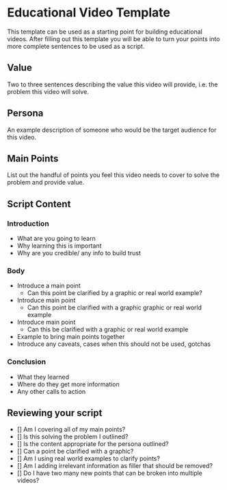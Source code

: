 # Educational Video Template
This template can be used as a starting point for building educational videos. After filling out this template you will be able to turn your points into more complete sentences to be used as a script.

## Value
Two to three sentences describing the value this video will provide, i.e. the problem this video will solve.

## Persona
An example description of someone who would be the target audience for this video.

## Main Points
List out the handful of points you feel this video needs to cover to solve the problem and provide value.

## Script Content
### Introduction
* What are you going to learn
* Why learning this is important
* Why are you credible/ any info to build trust
### Body
* Introduce a main point
  * Can this point be clarified by a graphic or real world example?
* Introduce main point
  * Can this point be clarified with a graphic graphic or real world example
* Introduce main point
  * Can this be clarified with a graphic or real world example
* Example to bring main points together
* Introduce any caveats, cases when this should not be used, gotchas

### Conclusion
* What they learned
* Where do they get more information
* Any other calls to action

## Reviewing your script
- [] Am I covering all of my main points?
- [] Is this solving the problem I outlined?
- [] Is the content appropriate for the persona outlined?
- [] Can a point be clarified with a graphic?
- [] Am I using real world examples to clarify points?
- [] Am I adding irrelevant information as filler that should be removed?
- [] Do I have two many new points that can be broken into multiple videos?
